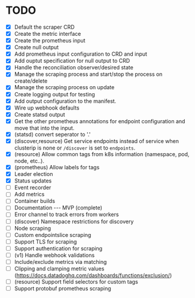 # TODO

- [x] Default the scraper CRD
- [x] Create the metric interface
- [x] Create the prometheus input
- [x] Create null output
- [x] Add prometheus input configuration to CRD and input
- [x] Add ouptut specification for null output to CRD
- [x] Handle the reconciliation observer/desired state
- [x] Manage the scraping process and start/stop the process on create/delete
- [x] Manage the scraping process on update
- [x] Create logging output for testing
- [x] Add output configuration to the manifest.
- [x] Wire up webhook defaults
- [x] Create statsd output
- [x] Get the other prometheus annotations for endpoint configuration and move that into the input.
- [x] (statsd) convert seperator to '.'
- [x] (discover,resource) Get service endpoints instead of service when clusterip is none or `/discover` is set to `endpoints`.
- [x] (resource) Allow common tags from k8s information (namespace, pod, node, etc..).
- [x] (prometheus) Allow labels for tags
- [x] Leader election
- [x] Status updates
- [ ] Event recorder
- [ ] Add metrics
- [ ] Container builds
- [ ] Documentation
--- MVP (complete)
- [ ] Error channel to track errors from workers
- [ ] (discover) Namespace restrictions for discovery
- [ ] Node scraping
- [ ] Custom endpointslice scraping
- [ ] Support TLS for scraping
- [ ] Support authentication for scraping
- [ ] (v1) Handle webhook validations
- [ ] Include/exclude metrics via matching
- [ ] Clipping and clamping metric values (https://docs.datadoghq.com/dashboards/functions/exclusion/)
- [ ] (resource) Support field selectors for custom tags
- [ ] Support protobuf prometheus scraping
